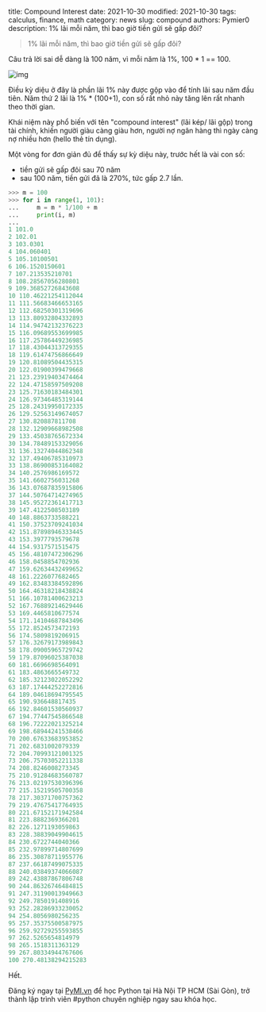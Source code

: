 title: Compound Interest
date: 2021-10-30
modified: 2021-10-30
tags: calculus, finance, math
category: news
slug: compound
authors: Pymier0
description: 1% lãi mỗi năm, thì bao giờ tiền gửi sẽ gấp đôi?

> 1% lãi mỗi năm, thì bao giờ tiền gửi sẽ gấp đôi?

Câu trả lời sai dễ dàng là 100 năm, vì mỗi năm là 1%, 100 * 1 == 100.

![img](https://images.unsplash.com/photo-1579621970795-87facc2f976d?ixid=MnwxMjA3fDB8MHxwaG90by1wYWdlfHx8fGVufDB8fHx8&ixlib=rb-1.2.1&auto=format&fit=crop&w=600&q=80)

Điều kỳ diệu ở đây là phần lãi 1% này được gộp vào để tính lãi sau năm đầu tiên.
Năm thứ 2 lãi là 1% * (100+1), con số rất nhỏ này tăng lên rất nhanh theo thời gian.

Khái niệm này phổ biến với tên "compound interest" (lãi kép/ lãi gộp)
trong tài chính, khiến
người giàu càng giàu hơn, người nợ ngân hàng thì ngày càng nợ nhiều hơn (hello thẻ tín dụng).

Một vòng for đơn giản đủ để thấy sự kỳ diệu này, trước hết là vài con số:

- tiền gửi sẽ gấp đôi sau 70 năm
- sau 100 năm, tiền gửi đã là 270%, tức gấp 2.7 lần.

```py
>>> m = 100
>>> for i in range(1, 101):
...     m = m * 1/100 + m
...     print(i, m)
...
1 101.0
2 102.01
3 103.0301
4 104.060401
5 105.10100501
6 106.1520150601
7 107.213535210701
8 108.28567056280801
9 109.36852726843608
10 110.46221254112044
11 111.56683466653165
12 112.68250301319696
13 113.80932804332893
14 114.94742132376223
15 116.09689553699985
16 117.25786449236985
17 118.43044313729355
18 119.61474756866649
19 120.81089504435315
20 122.01900399479668
21 123.23919403474464
22 124.47158597509208
23 125.71630183484301
24 126.97346485319144
25 128.24319950172335
26 129.52563149674057
27 130.820887811708
28 132.12909668982508
29 133.45038765672334
30 134.78489153329056
31 136.13274044862348
32 137.49406785310973
33 138.86900853164082
34 140.2576986169572
35 141.6602756031268
36 143.07687835915806
37 144.50764714274965
38 145.95272361417713
39 147.4122508503189
40 148.8863733588221
41 150.37523709241034
42 151.87898946333445
43 153.3977793579678
44 154.9317571515475
45 156.48107472306296
46 158.0458854702936
47 159.62634432499652
48 161.2226077682465
49 162.83483384592896
50 164.46318218438824
51 166.10781400623213
52 167.76889214629446
53 169.4465810677574
54 171.14104687843496
55 172.8524573472193
56 174.5809819206915
57 176.32679173989843
58 178.09005965729742
59 179.87096025387038
60 181.6696698564091
61 183.4863665549732
62 185.32123022052292
63 187.17444252272816
64 189.04618694795545
65 190.936648817435
66 192.84601530560937
67 194.77447545866548
68 196.72222021325214
69 198.68944241538466
70 200.67633683953852
71 202.6831002079339
72 204.70993121001325
73 206.75703052211338
74 208.8246008273345
75 210.91284683560787
76 213.02197530396396
77 215.15219505700358
78 217.30371700757362
79 219.47675417764935
80 221.67152171942584
81 223.8882369366201
82 226.1271193059863
83 228.38839049904615
84 230.6722744040366
85 232.97899714807699
86 235.30878711955776
87 237.66187499075335
88 240.03849374066087
89 242.43887867806748
90 244.86326746484815
91 247.31190013949663
92 249.7850191408916
93 252.28286933230052
94 254.8056980256235
95 257.35375500587975
96 259.92729255593855
97 262.5265654814979
98 265.1518311363129
99 267.80334944767606
100 270.48138294215283
```

Hết.

Đăng ký ngay tại [PyMI.vn](https://pymi.vn) để học Python tại Hà Nội TP HCM (Sài Gòn),
trở thành lập trình viên #python chuyên nghiệp ngay sau khóa học.
